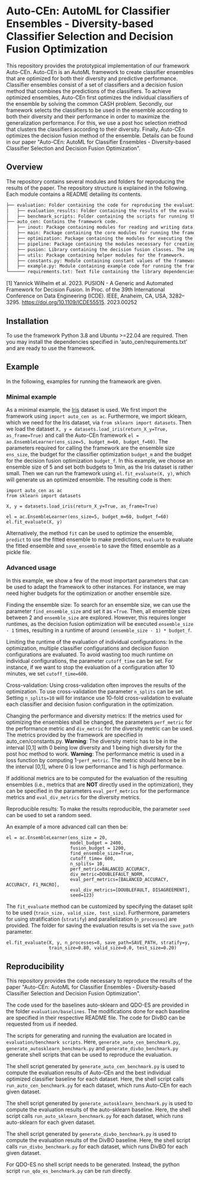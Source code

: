 # Auto-CEn: AutoML for Classifier Ensembles - Diversity-based Classifier Selection and Decision Fusion Optimization 

This repository provides the prototypical implementation of our framework Auto-CEn.
Auto-CEn is an AutoML framework to create classifier ensembles that are optimized for both their diversity and predictive performance.
Classifier ensembles consist of a set of classifiers and a decision fusion
method that combines the predictions of the classifiers.
To achieve optimized ensembles, Auto-CEn first optimizes the individual classifiers of the ensemble by solving the common CASH problem.
Secondly, our framework selects the classifiers to be used in the ensemble according to both their diversity and their performance in order to maximize the generalization performance.
For this, we use a post hoc selection method that clusters the classifiers according to their diversity.
Finally, Auto-CEn optimizes the decision fusion method of the ensemble.
Details can be found in our paper "Auto-CEn: AutoML for Classifier Ensembles - Diversity-based Classifier Selection and Decision Fusion Optimization".

## Overview
The repository contains several modules and folders for reproducing the results of the paper.
The repository structure is explained in the following. Each module contains a README detailing its contents.

```md
├── evaluation: Folder containing the code for reproducing the evaluation results.
│   ├── evaluation_results: Folder containing the results of the evaluation runs.
│   ├── benchmark_scripts: Folder containing the scripts for running the evaluation.
├── auto_cen: Contains the framework code.
│   ├── inout: Package containing modules for reading and writing data, as well as generating evaluation results.
│   ├── main: Package containing the core modules for running the framework, i.e. storing the data, constructing the configuration space and running the ensemble optimization.
│   ├── optimization: Package containing the modules for executing the CASH optimization and the data structure for storing algorithm configurations
│   ├── pipeline: Package containing the modules necessary for creating the AutoML and ensemble pipeline, i.e. the classification and decision fusion algorithms, the post hoc selection of classifiers, and the evaluation of the configurations.
│   ├── pusion: Library containing the decision fusion classes. The implementation is taken from the paper by Wilhelm et al. [1].
│   ├── utils: Package containing helper modules for the framework.
│   ├── constants.py: Module containing constant values of the framework.
│   ├── example.py: Module containing example code for running the framework.
└────── requirements.txt: Text file containing the library dependencies.
```

[1] Yannick Wilhelm et al. 2023. PUSION - A Generic and Automated Framework for
Decision Fusion. In Proc. of the 39th International Conference on Data Engineering
(ICDE). IEEE, Anaheim, CA, USA, 3282–3295. https://doi.org/10.1109/ICDE55515.
2023.00252

## Installation
To use the framework Python 3.8 and Ubuntu >=22.04 are required.
Then you may install the dependencies specified in 'auto_cen/requirements.txt' and are ready to use the framework.

## Example
In the following, examples for running the framework are given.

### Minimal example
As a minimal example, the [Iris](https://archive.ics.uci.edu/dataset/53/iris) dataset is used.
We first import the framework using `import auto_cen as ac`.
Furthermore, we import sklearn, which we need for the Iris dataset, via `from sklearn import datasets`.
Then we load the dataset `X, y = datasets.load_iris(return_X_y=True, as_frame=True)` and call the Auto-CEn framework `el = ao.EnsembleLearner(ens_size=5, budget_m=60, budget_f=60)`.
The parameters required for calling the framework are the ensemble size `ens_size`, the budget for the classifier optimization `budget_m` and the budget for the decision fusion optimization `budget_f`.
In this example, we choose an ensemble size of 5 and set both budgets to 1min, as the Iris dataset is rather small.
Then we can run the framework using `el.fit_evaluate(X, y)`, which will generate us an optimized ensemble.
The resulting code is then:

	import auto_cen as ac
	from sklearn import datasets

	X, y = datasets.load_iris(return_X_y=True, as_frame=True)

	el = ac.EnsembleLearner(ens_size=5, budget_m=60, budget_f=60)
	el.fit_evaluate(X, y)

Alternatively, the method `fit` can be used to optimize the ensemble, `predict` to use the fitted ensemble to make predictions, `evaluate` to evaluate the fitted ensemble and `save_ensemble` to save the fitted ensemble as a pickle file.

### Advanced usage
In this example, we show a few of the most important parameters that can be used to adapt the framework to other instances.
For instance, we may need higher budgets for the optimization or another ensemble size.

Finding the ensemble size: To search for an ensemble size, we can use the parameter `find_ensemble_size` and set it as `=True`.
Then, all ensemble sizes between 2 and `ensemble_size` are explored.
However, this requires longer runtimes, as the decision fusion optimization will be executed `ensemble_size - 1` times, resulting in a runtime of around `(ensemble_size - 1) * budget_f`.

Limiting the runtime of the evaluation of individual configurations: 
In the optimization, multiple classifier configurations and decision fusion configurations are evaluated. 
To avoid wasting too much runtime on individual configurations, the parameter `cutoff_time` can be set. 
For instance, if we want to stop the evaluation of a configuration after 10 minutes, we set `cutoff_time=600`.

Cross-validation: Using cross-validation often improves the results of the optimization. 
To use cross-validation the parameter `n_splits` can be set. 
Setting `n_splits=10` will for instance use 10-fold cross-validation to evaluate each classifier and decision fusion configuration in the optimization.

Changing the performance and diversity metrics: 
If the metrics used for optimizing the ensembles shall be changed, the parameters `perf_metric` for the performance metric and `div_metric` for the diversity metric can be used.
The metrics provided by the framework are specified in auto_cen/constants.py.
**Warning**: The diversity metric has to be in the interval [0,1] with 0 being low diversity and 1 being high diversity for the post hoc method to work.
**Warning**: The performance metric is used in a loss function by computing 1-`perf_metric`. 
The metric should hence be in the interval [0,1], where 0 is low performance and 1 is high performance.

If additional metrics are to be computed for the evaluation of the resulting ensembles (i.e., metrics that are **NOT** directly used in the optimization), they can be specified in the parameters `eval_perf_metrics` for the performance metrics and `eval_div_metrics` for the diversity metrics.

Reproducible results: To make the results reproducible, the parameter `seed` can be used to set a random seed.

An example of a more advanced call can then be:

    el = ac.EnsembleLearner(ens_size = 20, 
                            model_budget = 2400, 
                            fusion_budget = 1200,
                            find_ensemble_size=True,
                            cutoff_time= 600,
                            n_splits= 10,
                            perf_metric=BALANCED_ACCURACY,
                            div_metric=DOUBLEFAULT_NORM,
                            eval_perf_metrics=[BALANCED_ACCURACY, ACCURACY, F1_MACRO],
                            eval_div_metrics=[DOUBLEFAULT, DISAGREEMENT],
                            seed=123)


The `fit_evaluate` method can be customized by specifying the dataset split to be used (`train_size, valid_size, test_size`).
Furthermore, parameters for using stratification (`stratify`) and parallelization (`n_processes`) are provided.
The folder for saving the evaluation results is set via the `save_path` parameter.

    el.fit_evaluate(X, y, n_processes=8, save_path=SAVE_PATH, stratify=y,
                    train_size=0.80, valid_size=0.0, test_size=0.20)


## Reproducibility
This repository provides the code necessary to reproduce the results of the paper "Auto-CEn: AutoML for Classifier Ensembles - Diversity-based Classifier Selection and Decision Fusion Optimization".

The code used for the baselines auto-sklearn and QDO-ES are provided in the folder `evaluation/baselines`.
The modifications done for each baseline are specified in their respective README file.
The code for DivBO can be requested from us if needed.

The scripts for generating and running the evaluation are located in `evaluation/benchmark scripts`.
Here, `generate_auto_cen_benchmark.py`, `generate_autosklearn_benchmark.py` and `generate_divbo_benchmark.py` generate shell scripts that can be used to reproduce the evaluation.

The shell script generated by `generate_auto_cen_benchmark.py` is used to compute the evaluation results of Auto-CEn and the best individual optimized classifier baseline for each dataset.
Here, the shell script calls `run_auto_cen_benchmark.py` for each dataset, which runs Auto-CEn for each given dataset.

The shell script generated by `generate_autosklearn_benchmark.py` is used to compute the evaluation results of the auto-sklearn baseline.
Here, the shell script calls `run_auto_sklearn_benchmark.py` for each dataset, which runs auto-sklearn for each given dataset.

The shell script generated by `generate_divbo_benchmark.py` is used to compute the evaluation results of the DivBO baseline.
Here, the shell script calls `run_divbo_benchmark.py` for each dataset, which runs DivBO for each given dataset.

For QDO-ES no shell script needs to be generated.
Instead, the python script `run_qdo_es_benchmark.py` can be run directly.
